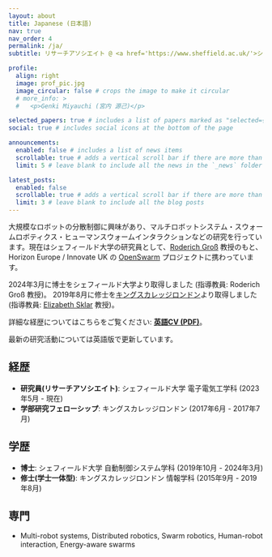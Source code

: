 ```yaml
---
layout: about
title: Japanese (日本語)
nav: true
nav_order: 4
permalink: /ja/
subtitle: リサーチアソシエイト @ <a href='https://www.sheffield.ac.uk/'>シェフィールド大学</a>. 博士

profile:
  align: right
  image: prof_pic.jpg
  image_circular: false # crops the image to make it circular
  # more_info: >
  #   <p>Genki Miyauchi (宮内 源己)</p>

selected_papers: true # includes a list of papers marked as "selected={true}"
social: true # includes social icons at the bottom of the page

announcements:
  enabled: false # includes a list of news items
  scrollable: true # adds a vertical scroll bar if there are more than 3 news items
  limit: 5 # leave blank to include all the news in the `_news` folder

latest_posts:
  enabled: false
  scrollable: true # adds a vertical scroll bar if there are more than 3 new posts items
  limit: 3 # leave blank to include all the blog posts
---
```


大規模なロボットの分散制御に興味があり、マルチロボットシステム・スウォームロボティクス・ヒューマンスウォームインタラクションなどの研究を行っています。現在はシェフィールド大学の研究員として、[Roderich Groß](https://www.informatik.tu-darmstadt.de/rcps/rcps_menu/team_menu_rcps/team_details_135744.en.jsp) 教授のもと、Horizon Europe / Innovate UK の [OpenSwarm](https://openswarm.eu/) プロジェクトに携わっています。

2024年3月に博士をシェフィールド大学より取得しました (指導教員: Roderich Groß 教授)。
2019年8月に修士を[キングスカレッジロンドン](https://www.kcl.ac.uk/)より取得しました (指導教員: [Elizabeth Sklar](https://staff.lincoln.ac.uk/esklar) 教授)。

詳細な経歴についてはこちらをご覧ください: **[英語CV (PDF)](https://drive.google.com/file/d/1s1MdIJ6fIdJlTsbVrRisHXXUJ5aww3mF/view?usp=sharing)**。

最新の研究活動については英語版で更新しています。

<h2>経歴</h2>

<ul>
  <li><b>研究員(リサーチアソシエイト)</b>: シェフィールド大学 電子電気工学科 (2023年5月 - 現在)</li>
  <li><b>学部研究フェローシップ</b>: キングスカレッジロンドン (2017年6月 - 2017年7月)</li>
</ul>

<h2>学歴</h2>

<ul>
  <li><b>博士</b>: シェフィールド大学 自動制御システム学科 (2019年10月 - 2024年3月)</li>
  <li><b>修士(学士一体型)</b>: キングスカレッジロンドン 情報学科 (2015年9月 - 2019年8月)</li>
</ul>

<h2>専門</h2>

<ul>
  <li>Multi-robot systems, Distributed robotics, Swarm robotics, Human-robot interaction, Energy-aware swarms</li>
</ul>
